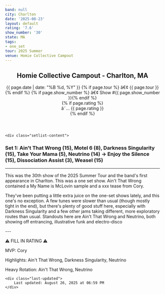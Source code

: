 ```yaml
---
band: null
city: Charlton
date: '2025-08-23'
layout: default
rating: '7.6'
show_number: '30'
state: MA
tags:
- one_set
tour: 2025 Summer
venue: Homie Collective Campout
---
```


<article class="show-card">
    <header class="show-header">
        <h1>Homie Collective Campout - Charlton, MA</h1>
        <div class="show-meta">
            {{ page.date | date: "%B %d, %Y" }}
            {% if page.tour %} â€¢ {{ page.tour }}{% endif %}
            {% if page.show_number %} â€¢ Show #{{ page.show_number }}{% endif %}
        </div>
        {% if page.rating %}
        <div class="show-rating">â˜… {{ page.rating }}</div>
        {% endif %}
    </header>
    
    <div class="setlist-content">
<h3 class="setlist-header"><strong>Set 1:</strong>  <strong class="highlighted-jam jam-tooltip jam-link" data-tooltip="<strong>Timing:</strong> 15:52<br><strong>Notes:</strong> Awesome, engaging, up-beat Electro-Disco that slips out of orbit, climbs into a sunspot, and bursts with color. Ferocious. 
" data-url="/jam-chart/?filter=Ain't That Wrong">Ain't That Wrong</strong> (15), Motel 6 (8), <span class="jam-entry jam-tooltip jam-link" data-tooltip="<strong>Timing:</strong> 15:01<br><strong>Notes:</strong> One of those &quot;this one&#x27;s going to be different&quot; moments as they slide into the jam. Starting with a funkier base than usual, it moves through polished synthpop, a brief but stunning atmospheric passage, more funk, and has some great guitar work from Brian at the end. 
" data-url="/jam-chart/?filter=Darkness Singularity">Darkness Singularity</span> (15), Take Your Mama (5), <strong class="highlighted-jam jam-tooltip jam-link" data-tooltip="<strong>Timing:</strong> 14:44<br><strong>Notes:</strong> Ice skating on a haptic rainbow Alp during a solar eclipse. 
" data-url="/jam-chart/?filter=Neutrino">Neutrino</strong> (14) -> Enjoy the Silence (15), Dissociation Assist (3), Weasel (15)</h3>
<hr class="section-divider">
<p class="review-text">This was the 30th show of the 2025 Summer Tour and the band's first appearance in Charlton. This was a one set show. Ain't That Wrong contained a My Name is McLovin sample and a xxx tease from Cory.</p>
<p class="review-text">They've been putting a little extra juice on the one-set shows lately, and this one's no exception. A few tunes were slower than usual (though mostly tight in the end), but there's plenty of good stuff here, especially with Darkness Singularity and a few other jams taking different, more exploratory routes than usual. Standouts here are Ain't That Wrong and Neutrino, both showing off entrancing, illustrative funk and electro-disco</p>
<p class="review-text">---</p>
<p class="review-text">⚠️ FILL IN RATING ⚠️</p>
<p class="review-text">MVP:  Cory</p>
<p class="review-text">Highlights:  Ain't That Wrong, Darkness Singularity, Neutrino</p>
<p class="review-text">Heavy Rotation:  Ain't That Wrong, Neutrino</p>
    </div>
    
    <div class="last-updated">
        Last updated: August 26, 2025 at 06:59 PM
    </div>
</article>
